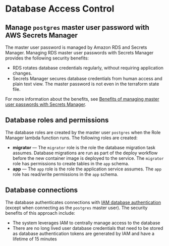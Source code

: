 # Database Access Control

## Manage `postgres` master user password with AWS Secrets Manager

The master user password is managed by Amazon RDS and Secrets Manager. Managing RDS master user passwords with Secrets Manager provides the following security benefits:

* RDS rotates database credentials regularly, without requiring application changes.
* Secrets Manager secures database credentials from human access and plain text view. The master password is not even in the terraform state file.

For more information about the benefits, see [Benefits of managing master user passwords with Secrets Manager](https://docs.aws.amazon.com/AmazonRDS/latest/UserGuide/rds-secrets-manager.html#rds-secrets-manager-benefits).

## Database roles and permissions

The database roles are created by the master user `postgres` when the Role Manager lambda function runs. The following roles are created:

* **migrator** — The `migrator` role is the role the database migration task assumes. Database migrations are run as part of the deploy workflow before the new container image is deployed to the service. The `migrator` role has permissions to create tables in the `app` schema.
* **app** — The `app` role is the role the application service assumes. The `app` role has read/write permissions in the `app` schema.

## Database connections

The database authenticates connections with [IAM database authentication](https://docs.aws.amazon.com/AmazonRDS/latest/UserGuide/UsingWithRDS.IAMDBAuth.html) (except when connecting as the `postgres` master user). The security benefits of this approach include:

* The system leverages IAM to centrally manage access to the database
* There are no long lived user database credentials that need to be stored as database authentication tokens are generated by IAM and have a lifetime of 15 minutes
